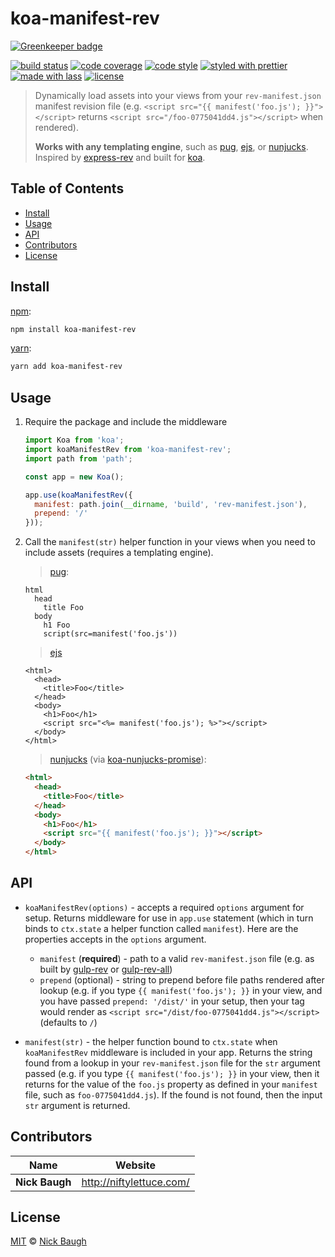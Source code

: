 # koa-manifest-rev

[![Greenkeeper badge](https://badges.greenkeeper.io/niftylettuce/koa-manifest-rev.svg)](https://greenkeeper.io/)

[![build status](https://semaphoreci.com/api/v1/niftylettuce/koa-manifest-rev/branches/master/shields_badge.svg)](https://semaphoreci.com/niftylettuce/koa-manifest-rev)
[![code coverage](https://img.shields.io/codecov/c/github/niftylettuce/koa-manifest-rev.svg)](https://codecov.io/gh/niftylettuce/koa-manifest-rev)
[![code style](https://img.shields.io/badge/code_style-XO-5ed9c7.svg)](https://github.com/sindresorhus/xo)
[![styled with prettier](https://img.shields.io/badge/styled_with-prettier-ff69b4.svg)](https://github.com/prettier/prettier)
[![made with lass](https://img.shields.io/badge/made_with-lass-95CC28.svg)](https://github.com/lassjs/lass)
[![license](https://img.shields.io/github/license/niftylettuce/koa-manifest-rev.svg)](<>)

> Dynamically load assets into your views from your `rev-manifest.json` manifest
> revision file (e.g. `<script src="{{ manifest('foo.js'); }}"></script>`
> returns `<script src="/foo-0775041dd4.js"></script>` when rendered).
>
> **Works with any templating engine**, such as [pug][], [ejs][], or
> [nunjucks][]. Inspired by [express-rev][] and built for [koa][].


## Table of Contents

* [Install](#install)
* [Usage](#usage)
* [API](#api)
* [Contributors](#contributors)
* [License](#license)


## Install

[npm][]:

```sh
npm install koa-manifest-rev
```

[yarn][]:

```sh
yarn add koa-manifest-rev
```


## Usage

1. Require the package and include the middleware

   ```js
   import Koa from 'koa';
   import koaManifestRev from 'koa-manifest-rev';
   import path from 'path';

   const app = new Koa();

   app.use(koaManifestRev({
     manifest: path.join(__dirname, 'build', 'rev-manifest.json'),
     prepend: '/'
   }));
   ```

2. Call the `manifest(str)` helper function in your views when you need to include assets (requires a templating engine).

   > [pug][]:

   ```pug
   html
     head
       title Foo
     body
       h1 Foo
       script(src=manifest('foo.js'))
   ```

   > [ejs][]

   ```ejs
   <html>
     <head>
       <title>Foo</title>
     </head>
     <body>
       <h1>Foo</h1>
       <script src="<%= manifest('foo.js'); %>"></script>
     </body>
   </html>
   ```

   > [nunjucks][] (via [koa-nunjucks-promise][]):

   ```html
   <html>
     <head>
       <title>Foo</title>
     </head>
     <body>
       <h1>Foo</h1>
       <script src="{{ manifest('foo.js'); }}"></script>
     </body>
   </html>
   ```


## API

* `koaManifestRev(options)` - accepts a required `options` argument for setup. Returns middleware for use in `app.use` statement (which in turn binds to `ctx.state` a helper function called `manifest`). Here are the properties accepts in the `options` argument.

  * `manifest` (**required**) - path to a valid `rev-manifest.json` file (e.g. as built by [gulp-rev][] or [gulp-rev-all][])
  * `prepend` (optional) - string to prepend before file paths rendered after lookup (e.g. if you type `{{ manifest('foo.js'); }}` in your view, and you have passed `prepend: '/dist/'` in your setup, then your tag would render as `<script src="/dist/foo-0775041dd4.js"></script>` (defaults to `/`)

* `manifest(str)` - the helper function bound to `ctx.state` when `koaManifestRev` middleware is included in your app. Returns the string found from a lookup in your `rev-manifest.json` file for the `str` argument passed (e.g. if you type `{{ manifest('foo.js'); }}` in your view, then it returns for the value of the `foo.js` property as defined in your `manifest` file, such as `foo-0775041dd4.js`). If the found is not found, then the input `str` argument is returned.


## Contributors

| Name           | Website                    |
| -------------- | -------------------------- |
| **Nick Baugh** | <http://niftylettuce.com/> |


## License

[MIT](LICENSE) © [Nick Baugh](http://niftylettuce.com/)


## 

[npm]: https://www.npmjs.com/

[yarn]: https://yarnpkg.com/

[koa-nunjucks-promise]: https://github.com/hanai/koa-nunjucks-promise

[koa]: https://github.com/koajs/koa

[gulp-rev-all]: https://github.com/smysnk/gulp-rev-all

[gulp-rev]: https://github.com/sindresorhus/gulp-rev

[nunjucks]: https://mozilla.github.io/nunjucks/

[pug]: https://github.com/pugjs/pug

[ejs]: http://ejs.co/

[express-rev]: https://github.com/xpepermint/express-rev
